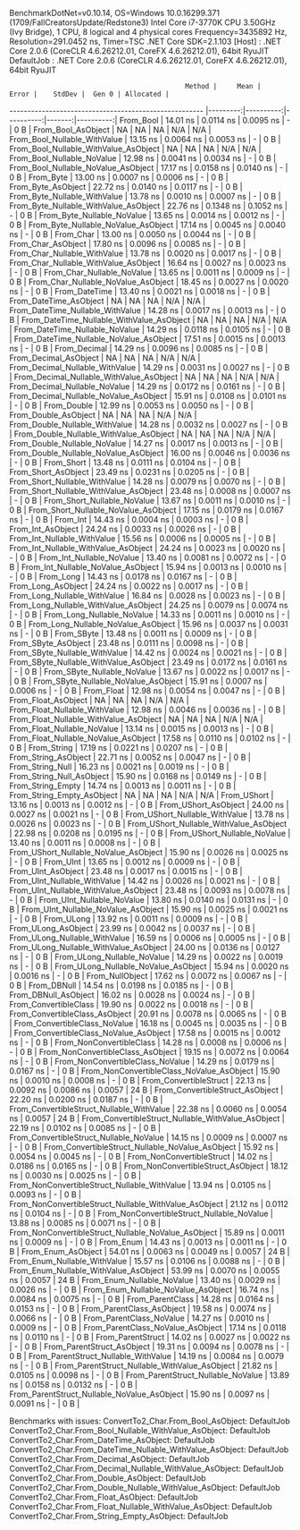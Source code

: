 
BenchmarkDotNet=v0.10.14, OS=Windows 10.0.16299.371 (1709/FallCreatorsUpdate/Redstone3)
Intel Core i7-3770K CPU 3.50GHz (Ivy Bridge), 1 CPU, 8 logical and 4 physical cores
Frequency=3435892 Hz, Resolution=291.0452 ns, Timer=TSC
.NET Core SDK=2.1.103
  [Host]     : .NET Core 2.0.6 (CoreCLR 4.6.26212.01, CoreFX 4.6.26212.01), 64bit RyuJIT
  DefaultJob : .NET Core 2.0.6 (CoreCLR 4.6.26212.01, CoreFX 4.6.26212.01), 64bit RyuJIT


                                                Method |     Mean |     Error |    StdDev |  Gen 0 | Allocated |
------------------------------------------------------ |---------:|----------:|----------:|-------:|----------:|
                                             From_Bool | 14.01 ns | 0.0114 ns | 0.0095 ns |      - |       0 B |
                                    From_Bool_AsObject |       NA |        NA |        NA |    N/A |       N/A |
                          From_Bool_Nullable_WithValue | 13.15 ns | 0.0064 ns | 0.0053 ns |      - |       0 B |
                 From_Bool_Nullable_WithValue_AsObject |       NA |        NA |        NA |    N/A |       N/A |
                            From_Bool_Nullable_NoValue | 12.98 ns | 0.0041 ns | 0.0034 ns |      - |       0 B |
                   From_Bool_Nullable_NoValue_AsObject | 17.17 ns | 0.0158 ns | 0.0140 ns |      - |       0 B |
                                             From_Byte | 13.00 ns | 0.0007 ns | 0.0006 ns |      - |       0 B |
                                    From_Byte_AsObject | 22.72 ns | 0.0140 ns | 0.0117 ns |      - |       0 B |
                          From_Byte_Nullable_WithValue | 13.78 ns | 0.0010 ns | 0.0007 ns |      - |       0 B |
                 From_Byte_Nullable_WithValue_AsObject | 22.76 ns | 0.1348 ns | 0.1052 ns |      - |       0 B |
                            From_Byte_Nullable_NoValue | 13.65 ns | 0.0014 ns | 0.0012 ns |      - |       0 B |
                   From_Byte_Nullable_NoValue_AsObject | 17.14 ns | 0.0045 ns | 0.0040 ns |      - |       0 B |
                                             From_Char | 13.00 ns | 0.0050 ns | 0.0044 ns |      - |       0 B |
                                    From_Char_AsObject | 17.80 ns | 0.0096 ns | 0.0085 ns |      - |       0 B |
                          From_Char_Nullable_WithValue | 13.78 ns | 0.0020 ns | 0.0017 ns |      - |       0 B |
                 From_Char_Nullable_WithValue_AsObject | 16.64 ns | 0.0027 ns | 0.0023 ns |      - |       0 B |
                            From_Char_Nullable_NoValue | 13.65 ns | 0.0011 ns | 0.0009 ns |      - |       0 B |
                   From_Char_Nullable_NoValue_AsObject | 18.45 ns | 0.0027 ns | 0.0020 ns |      - |       0 B |
                                         From_DateTime | 13.40 ns | 0.0021 ns | 0.0018 ns |      - |       0 B |
                                From_DateTime_AsObject |       NA |        NA |        NA |    N/A |       N/A |
                      From_DateTime_Nullable_WithValue | 14.28 ns | 0.0017 ns | 0.0013 ns |      - |       0 B |
             From_DateTime_Nullable_WithValue_AsObject |       NA |        NA |        NA |    N/A |       N/A |
                        From_DateTime_Nullable_NoValue | 14.29 ns | 0.0118 ns | 0.0105 ns |      - |       0 B |
               From_DateTime_Nullable_NoValue_AsObject | 17.51 ns | 0.0015 ns | 0.0013 ns |      - |       0 B |
                                          From_Decimal | 14.29 ns | 0.0096 ns | 0.0085 ns |      - |       0 B |
                                 From_Decimal_AsObject |       NA |        NA |        NA |    N/A |       N/A |
                       From_Decimal_Nullable_WithValue | 14.29 ns | 0.0031 ns | 0.0027 ns |      - |       0 B |
              From_Decimal_Nullable_WithValue_AsObject |       NA |        NA |        NA |    N/A |       N/A |
                         From_Decimal_Nullable_NoValue | 14.29 ns | 0.0172 ns | 0.0161 ns |      - |       0 B |
                From_Decimal_Nullable_NoValue_AsObject | 15.91 ns | 0.0108 ns | 0.0101 ns |      - |       0 B |
                                           From_Double | 12.99 ns | 0.0053 ns | 0.0050 ns |      - |       0 B |
                                  From_Double_AsObject |       NA |        NA |        NA |    N/A |       N/A |
                        From_Double_Nullable_WithValue | 14.28 ns | 0.0032 ns | 0.0027 ns |      - |       0 B |
               From_Double_Nullable_WithValue_AsObject |       NA |        NA |        NA |    N/A |       N/A |
                          From_Double_Nullable_NoValue | 14.27 ns | 0.0017 ns | 0.0013 ns |      - |       0 B |
                 From_Double_Nullable_NoValue_AsObject | 16.00 ns | 0.0046 ns | 0.0036 ns |      - |       0 B |
                                            From_Short | 13.48 ns | 0.0111 ns | 0.0104 ns |      - |       0 B |
                                   From_Short_AsObject | 23.49 ns | 0.0231 ns | 0.0205 ns |      - |       0 B |
                         From_Short_Nullable_WithValue | 14.28 ns | 0.0079 ns | 0.0070 ns |      - |       0 B |
                From_Short_Nullable_WithValue_AsObject | 23.48 ns | 0.0008 ns | 0.0007 ns |      - |       0 B |
                           From_Short_Nullable_NoValue | 13.67 ns | 0.0011 ns | 0.0010 ns |      - |       0 B |
                  From_Short_Nullable_NoValue_AsObject | 17.15 ns | 0.0179 ns | 0.0167 ns |      - |       0 B |
                                              From_Int | 14.43 ns | 0.0004 ns | 0.0003 ns |      - |       0 B |
                                     From_Int_AsObject | 24.24 ns | 0.0033 ns | 0.0026 ns |      - |       0 B |
                           From_Int_Nullable_WithValue | 15.56 ns | 0.0006 ns | 0.0005 ns |      - |       0 B |
                  From_Int_Nullable_WithValue_AsObject | 24.24 ns | 0.0023 ns | 0.0020 ns |      - |       0 B |
                             From_Int_Nullable_NoValue | 13.40 ns | 0.0081 ns | 0.0072 ns |      - |       0 B |
                    From_Int_Nullable_NoValue_AsObject | 15.94 ns | 0.0013 ns | 0.0010 ns |      - |       0 B |
                                             From_Long | 14.43 ns | 0.0178 ns | 0.0167 ns |      - |       0 B |
                                    From_Long_AsObject | 24.24 ns | 0.0022 ns | 0.0017 ns |      - |       0 B |
                          From_Long_Nullable_WithValue | 16.84 ns | 0.0028 ns | 0.0023 ns |      - |       0 B |
                 From_Long_Nullable_WithValue_AsObject | 24.25 ns | 0.0079 ns | 0.0074 ns |      - |       0 B |
                            From_Long_Nullable_NoValue | 14.33 ns | 0.0011 ns | 0.0010 ns |      - |       0 B |
                   From_Long_Nullable_NoValue_AsObject | 15.96 ns | 0.0037 ns | 0.0031 ns |      - |       0 B |
                                            From_SByte | 13.48 ns | 0.0011 ns | 0.0009 ns |      - |       0 B |
                                   From_SByte_AsObject | 23.48 ns | 0.0111 ns | 0.0098 ns |      - |       0 B |
                         From_SByte_Nullable_WithValue | 14.42 ns | 0.0024 ns | 0.0021 ns |      - |       0 B |
                From_SByte_Nullable_WithValue_AsObject | 23.49 ns | 0.0172 ns | 0.0161 ns |      - |       0 B |
                           From_SByte_Nullable_NoValue | 13.67 ns | 0.0022 ns | 0.0017 ns |      - |       0 B |
                  From_SByte_Nullable_NoValue_AsObject | 15.91 ns | 0.0007 ns | 0.0006 ns |      - |       0 B |
                                            From_Float | 12.98 ns | 0.0054 ns | 0.0047 ns |      - |       0 B |
                                   From_Float_AsObject |       NA |        NA |        NA |    N/A |       N/A |
                         From_Float_Nullable_WithValue | 12.98 ns | 0.0046 ns | 0.0036 ns |      - |       0 B |
                From_Float_Nullable_WithValue_AsObject |       NA |        NA |        NA |    N/A |       N/A |
                           From_Float_Nullable_NoValue | 13.14 ns | 0.0015 ns | 0.0013 ns |      - |       0 B |
                  From_Float_Nullable_NoValue_AsObject | 17.58 ns | 0.0110 ns | 0.0102 ns |      - |       0 B |
                                           From_String | 17.19 ns | 0.0221 ns | 0.0207 ns |      - |       0 B |
                                  From_String_AsObject | 22.71 ns | 0.0052 ns | 0.0047 ns |      - |       0 B |
                                      From_String_Null | 16.23 ns | 0.0021 ns | 0.0019 ns |      - |       0 B |
                             From_String_Null_AsObject | 15.90 ns | 0.0168 ns | 0.0149 ns |      - |       0 B |
                                     From_String_Empty | 14.74 ns | 0.0013 ns | 0.0011 ns |      - |       0 B |
                            From_String_Empty_AsObject |       NA |        NA |        NA |    N/A |       N/A |
                                           From_UShort | 13.16 ns | 0.0013 ns | 0.0012 ns |      - |       0 B |
                                  From_UShort_AsObject | 24.00 ns | 0.0027 ns | 0.0021 ns |      - |       0 B |
                        From_UShort_Nullable_WithValue | 13.78 ns | 0.0026 ns | 0.0023 ns |      - |       0 B |
               From_UShort_Nullable_WithValue_AsObject | 22.98 ns | 0.0208 ns | 0.0195 ns |      - |       0 B |
                          From_UShort_Nullable_NoValue | 13.40 ns | 0.0011 ns | 0.0008 ns |      - |       0 B |
                 From_UShort_Nullable_NoValue_AsObject | 15.90 ns | 0.0026 ns | 0.0025 ns |      - |       0 B |
                                             From_UInt | 13.65 ns | 0.0012 ns | 0.0009 ns |      - |       0 B |
                                    From_UInt_AsObject | 23.48 ns | 0.0017 ns | 0.0015 ns |      - |       0 B |
                          From_UInt_Nullable_WithValue | 14.42 ns | 0.0026 ns | 0.0021 ns |      - |       0 B |
                 From_UInt_Nullable_WithValue_AsObject | 23.48 ns | 0.0093 ns | 0.0078 ns |      - |       0 B |
                            From_UInt_Nullable_NoValue | 13.80 ns | 0.0140 ns | 0.0131 ns |      - |       0 B |
                   From_UInt_Nullable_NoValue_AsObject | 15.90 ns | 0.0025 ns | 0.0021 ns |      - |       0 B |
                                            From_ULong | 13.92 ns | 0.0011 ns | 0.0009 ns |      - |       0 B |
                                   From_ULong_AsObject | 23.99 ns | 0.0042 ns | 0.0037 ns |      - |       0 B |
                         From_ULong_Nullable_WithValue | 16.59 ns | 0.0006 ns | 0.0005 ns |      - |       0 B |
                From_ULong_Nullable_WithValue_AsObject | 24.00 ns | 0.0136 ns | 0.0127 ns |      - |       0 B |
                           From_ULong_Nullable_NoValue | 14.29 ns | 0.0022 ns | 0.0019 ns |      - |       0 B |
                  From_ULong_Nullable_NoValue_AsObject | 15.94 ns | 0.0020 ns | 0.0016 ns |      - |       0 B |
                                       From_NullObject | 17.62 ns | 0.0072 ns | 0.0067 ns |      - |       0 B |
                                           From_DBNull | 14.54 ns | 0.0198 ns | 0.0185 ns |      - |       0 B |
                                  From_DBNull_AsObject | 16.02 ns | 0.0028 ns | 0.0024 ns |      - |       0 B |
                                 From_ConvertibleClass | 19.90 ns | 0.0022 ns | 0.0018 ns |      - |       0 B |
                        From_ConvertibleClass_AsObject | 20.91 ns | 0.0078 ns | 0.0065 ns |      - |       0 B |
                         From_ConvertibleClass_NoValue | 16.18 ns | 0.0045 ns | 0.0035 ns |      - |       0 B |
                From_ConvertibleClass_NoValue_AsObject | 17.58 ns | 0.0015 ns | 0.0012 ns |      - |       0 B |
                              From_NonConvertibleClass | 14.28 ns | 0.0008 ns | 0.0006 ns |      - |       0 B |
                     From_NonConvertibleClass_AsObject | 19.15 ns | 0.0072 ns | 0.0064 ns |      - |       0 B |
                      From_NonConvertibleClass_NoValue | 14.29 ns | 0.0179 ns | 0.0167 ns |      - |       0 B |
             From_NonConvertibleClass_NoValue_AsObject | 15.90 ns | 0.0010 ns | 0.0008 ns |      - |       0 B |
                                From_ConvertibleStruct | 22.13 ns | 0.0092 ns | 0.0086 ns | 0.0057 |      24 B |
                       From_ConvertibleStruct_AsObject | 22.20 ns | 0.0200 ns | 0.0187 ns |      - |       0 B |
             From_ConvertibleStruct_Nullable_WithValue | 22.38 ns | 0.0060 ns | 0.0054 ns | 0.0057 |      24 B |
    From_ConvertibleStruct_Nullable_WithValue_AsObject | 22.19 ns | 0.0102 ns | 0.0085 ns |      - |       0 B |
               From_ConvertibleStruct_Nullable_NoValue | 14.15 ns | 0.0009 ns | 0.0007 ns |      - |       0 B |
      From_ConvertibleStruct_Nullable_NoValue_AsObject | 15.92 ns | 0.0054 ns | 0.0045 ns |      - |       0 B |
                             From_NonConvertibleStruct | 14.02 ns | 0.0186 ns | 0.0165 ns |      - |       0 B |
                    From_NonConvertibleStruct_AsObject | 18.12 ns | 0.0030 ns | 0.0025 ns |      - |       0 B |
          From_NonConvertibleStruct_Nullable_WithValue | 13.94 ns | 0.0105 ns | 0.0093 ns |      - |       0 B |
 From_NonConvertibleStruct_Nullable_WithValue_AsObject | 21.12 ns | 0.0112 ns | 0.0104 ns |      - |       0 B |
            From_NonConvertibleStruct_Nullable_NoValue | 13.88 ns | 0.0085 ns | 0.0071 ns |      - |       0 B |
   From_NonConvertibleStruct_Nullable_NoValue_AsObject | 15.89 ns | 0.0011 ns | 0.0009 ns |      - |       0 B |
                                             From_Enum | 14.43 ns | 0.0013 ns | 0.0011 ns |      - |       0 B |
                                    From_Enum_AsObject | 54.01 ns | 0.0063 ns | 0.0049 ns | 0.0057 |      24 B |
                          From_Enum_Nullable_WithValue | 15.57 ns | 0.0106 ns | 0.0088 ns |      - |       0 B |
                 From_Enum_Nullable_WithValue_AsObject | 53.99 ns | 0.0070 ns | 0.0055 ns | 0.0057 |      24 B |
                            From_Enum_Nullable_NoValue | 13.40 ns | 0.0029 ns | 0.0026 ns |      - |       0 B |
                   From_Enum_Nullable_NoValue_AsObject | 16.74 ns | 0.0084 ns | 0.0075 ns |      - |       0 B |
                                      From_ParentClass | 14.28 ns | 0.0164 ns | 0.0153 ns |      - |       0 B |
                             From_ParentClass_AsObject | 19.58 ns | 0.0074 ns | 0.0066 ns |      - |       0 B |
                              From_ParentClass_NoValue | 14.27 ns | 0.0010 ns | 0.0009 ns |      - |       0 B |
                     From_ParentClass_NoValue_AsObject | 17.14 ns | 0.0118 ns | 0.0110 ns |      - |       0 B |
                                     From_ParentStruct | 14.02 ns | 0.0027 ns | 0.0022 ns |      - |       0 B |
                            From_ParentStruct_AsObject | 19.31 ns | 0.0094 ns | 0.0078 ns |      - |       0 B |
                  From_ParentStruct_Nullable_WithValue | 14.19 ns | 0.0084 ns | 0.0079 ns |      - |       0 B |
         From_ParentStruct_Nullable_WithValue_AsObject | 21.82 ns | 0.0105 ns | 0.0098 ns |      - |       0 B |
                    From_ParentStruct_Nullable_NoValue | 13.89 ns | 0.0158 ns | 0.0132 ns |      - |       0 B |
           From_ParentStruct_Nullable_NoValue_AsObject | 15.90 ns | 0.0097 ns | 0.0091 ns |      - |       0 B |

Benchmarks with issues:
  ConvertTo2_Char.From_Bool_AsObject: DefaultJob
  ConvertTo2_Char.From_Bool_Nullable_WithValue_AsObject: DefaultJob
  ConvertTo2_Char.From_DateTime_AsObject: DefaultJob
  ConvertTo2_Char.From_DateTime_Nullable_WithValue_AsObject: DefaultJob
  ConvertTo2_Char.From_Decimal_AsObject: DefaultJob
  ConvertTo2_Char.From_Decimal_Nullable_WithValue_AsObject: DefaultJob
  ConvertTo2_Char.From_Double_AsObject: DefaultJob
  ConvertTo2_Char.From_Double_Nullable_WithValue_AsObject: DefaultJob
  ConvertTo2_Char.From_Float_AsObject: DefaultJob
  ConvertTo2_Char.From_Float_Nullable_WithValue_AsObject: DefaultJob
  ConvertTo2_Char.From_String_Empty_AsObject: DefaultJob
